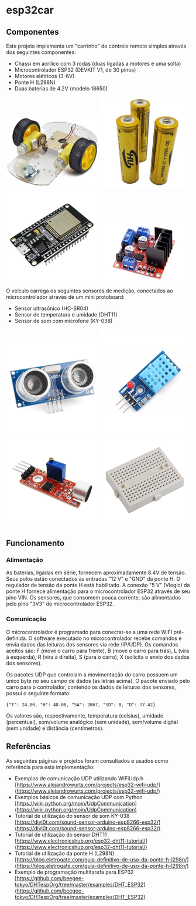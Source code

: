 # esp32car

## Componentes

Este projeto implementa um "carrinho" de controle remoto simples através dos seguintes componentes:

- Chassi em acrílico com 3 rodas (duas ligadas a motores e uma solta)
- Microcontrolador ESP32 (DEVKIT V1, de 30 pinos)
- Motores elétricos (3-6V)
- Ponte H (L298N)
- Duas baterias de 4.2V (modelo 18650)

<img src="https://raw.githubusercontent.com/lchiquitto/esp32car/main/doc/chassi.jpg" width="250"> <img src="https://raw.githubusercontent.com/lchiquitto/esp32car/main/doc/bateria.jpg" width="250"> <img src="https://raw.githubusercontent.com/lchiquitto/esp32car/main/doc/esp32.jpg" width="250"> <img src="https://raw.githubusercontent.com/lchiquitto/esp32car/main/doc/ponteh.jpg" width="250">

O veículo carrega os seguintes sensores de medição, conectados ao microcontrolador através de um mini protoboard:

- Sensor ultrasônico (HC-SR04)
- Sensor de temperatura e umidade (DHT11)
- Sensor de som com microfone (KY-038)

<img src="https://raw.githubusercontent.com/lchiquitto/esp32car/main/doc/hcsr04.jpg" width="250"> <img src="https://raw.githubusercontent.com/lchiquitto/esp32car/main/doc/dht11.jpg" width="250"> <img src="https://raw.githubusercontent.com/lchiquitto/esp32car/main/doc/ky038.jpg" width="250"> <img src="https://raw.githubusercontent.com/lchiquitto/esp32car/main/doc/protoboard.jpg" width="250">

## Funcionamento

### Alimentação

As baterias, ligadas em série, fornecem aproximadamente 8.4V de tensão. Seus polos estão conectados às entradas "12 V" e "GND" da ponte H. O regulador de tensão da ponte H está habilitado. A conexão "5 V" (Vlogic) da ponte H fornece alimentação para o microcontrolador ESP32 através de seu pino VIN. Os sensores, que consomem pouca corrente, são alimentados pelo pino "3V3" do microcontrolador ESP32.

### Comunicação

O microcontrolador é programado para conectar-se a uma rede WIFI pré-definida. O software executado no microcontrolador recebe comandos e envia dados das leituras dos sensores via rede (IP/UDP). Os comandos aceitos são: F (move o carro para frente), B (move o carro para trás), L (vira à esquerda), R (vira à direita), S (para o carro), X (solicita o envio dos dados dos sensores).

Os pacotes UDP que controlam a movimentação do carro possuem um único byte no seu campo de dados (as letras acima). O pacote enviado pelo carro para o controlador, contendo os dados de leituras dos sensores, possui o seguinte formato:

```
{"T": 24.00, "H": 48.00, "SA": 2067, "SD": 0, "D": 77.42}
```

Os valores são, respectivamente, temperatura (celsius), umidade (percentual), som/volume analógico (sem unidade), som/volume digital (sem unidade) e distância (centímetros).


## Referências

As seguintes páginas e projetos foram consultados e usados como referência para esta implementação:

- Exemplos de comunicação UDP utilizando WiFiUdp.h [https://www.alejandrowurts.com/projects/esp32-wifi-udp/](https://www.alejandrowurts.com/projects/esp32-wifi-udp/)
- Exemplos básicos de comunicação UDP com Python [https://wiki.python.org/moin/UdpCommunication](https://wiki.python.org/moin/UdpCommunication)
- Tutorial de utilização do sensor de som KY-038 [https://diyi0t.com/sound-sensor-arduino-esp8266-esp32/](https://diyi0t.com/sound-sensor-arduino-esp8266-esp32/)
- Tutorial de utilização do sensor DHT11 [https://www.electronicshub.org/esp32-dht11-tutorial/](https://www.electronicshub.org/esp32-dht11-tutorial/)
- Tutorial de utilização da ponte H (L298N) [https://blog.eletrogate.com/guia-definitivo-de-uso-da-ponte-h-l298n/](https://blog.eletrogate.com/guia-definitivo-de-uso-da-ponte-h-l298n/)
- Exemplo de programação multitarefa para ESP32 [https://github.com/beegee-tokyo/DHTespOrg/tree/master/examples/DHT_ESP32](https://github.com/beegee-tokyo/DHTespOrg/tree/master/examples/DHT_ESP32)
